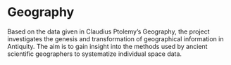 Geography
=========

Based on the data given in Claudius Ptolemy’s Geography, the project investigates the genesis and transformation of geographical information in Antiquity. The aim is to gain insight into the methods used by ancient scientific geographers to systematize individual space data.
